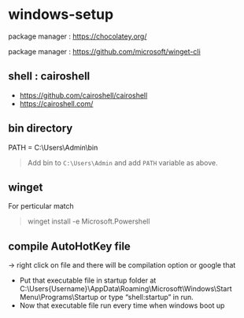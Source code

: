 # windows-setup

package manager : https://chocolatey.org/

package manager : https://github.com/microsoft/winget-cli

## shell : cairoshell
- https://github.com/cairoshell/cairoshell
- https://cairoshell.com/

## bin directory
PATH = C:\Users\Admin\bin
> Add bin to `C:\Users\Admin` and add `PATH` variable as above.

## winget
For perticular match
> winget install -e Microsoft.Powershell

## compile AutoHotKey file
-> right click on file and there will be compilation option or google that
-  Put that executable file in startup folder at C:\Users\{Username}\AppData\Roaming\Microsoft\Windows\Start Menu\Programs\Startup or type “shell:startup” in run.
-  Now that executable file run every time when windows boot up
